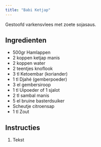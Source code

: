 ```yaml
---
title: "Babi Ketjap"
---
```


Gestoofd varkensvlees met zoete sojasaus.

## Ingredienten

* 500gr Hamlappen
* 2 koppen ketjap manis
* 2 koppen water
* 2 teentjes knoflook
* 3 tl Ketoembar (koriander)
* 1 tl Djahé (gemberpoeder)
* 3 el gembersiroop
* 1 tl Uipoeder of 1 sjalot
* 2 tl sambal manis
* 5 el bruine basterdsuiker
* Scheutje citroensap
* 1 tl Zout

## Instructies

1. Tekst
